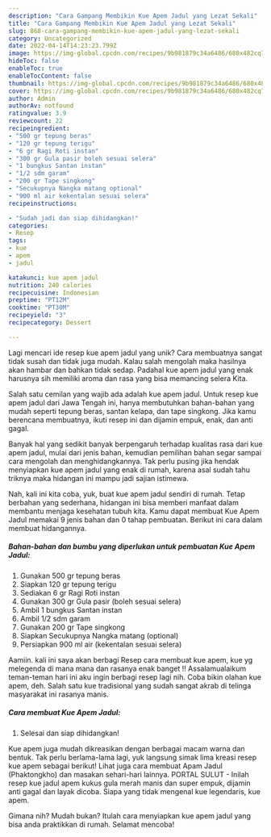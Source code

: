```yaml
---
description: "Cara Gampang Membikin Kue Apem Jadul yang Lezat Sekali"
title: "Cara Gampang Membikin Kue Apem Jadul yang Lezat Sekali"
slug: 868-cara-gampang-membikin-kue-apem-jadul-yang-lezat-sekali
category: Uncategorized
date: 2022-04-14T14:23:23.799Z
image: https://img-global.cpcdn.com/recipes/9b981879c34a6486/680x482cq70/kue-apem-jadul-foto-resep-utama.jpg
hideToc: false
enableToc: true
enableTocContent: false
thumbnail: https://img-global.cpcdn.com/recipes/9b981879c34a6486/680x482cq70/kue-apem-jadul-foto-resep-utama.jpg
cover: https://img-global.cpcdn.com/recipes/9b981879c34a6486/680x482cq70/kue-apem-jadul-foto-resep-utama.jpg
author: Admin
authorAv: notfound
ratingvalue: 3.9
reviewcount: 22
recipeingredient:
- "500 gr tepung beras"
- "120 gr tepung terigu"
- "6 gr Ragi Roti instan"
- "300 gr Gula pasir boleh sesuai selera"
- "1 bungkus Santan instan"
- "1/2 sdm garam"
- "200 gr Tape singkong"
- "Secukupnya Nangka matang optional"
- "900 ml air kekentalan sesuai selera"
recipeinstructions:

- "Sudah jadi dan siap dihidangkan!"
categories:
- Resep
tags:
- kue
- apem
- jadul

katakunci: kue apem jadul 
nutrition: 240 calories
recipecuisine: Indonesian
preptime: "PT12M"
cooktime: "PT30M"
recipeyield: "3"
recipecategory: Dessert

---
```





Lagi mencari ide resep kue apem jadul yang unik? Cara membuatnya sangat tidak susah dan tidak juga mudah. Kalau salah mengolah maka hasilnya akan hambar dan bahkan tidak sedap. Padahal kue apem jadul yang enak harusnya sih memiliki aroma dan rasa yang bisa memancing selera Kita.





Salah satu cemilan yang wajib ada adalah kue apem jadul. Untuk resep kue apem jadul dari Jawa Tengah ini, hanya membutuhkan bahan-bahan yang mudah seperti tepung beras, santan kelapa, dan tape singkong. Jika kamu berencana membuatnya, ikuti resep ini dan dijamin empuk, enak, dan anti gagal.

Banyak hal yang sedikit banyak berpengaruh terhadap kualitas rasa dari kue apem jadul, mulai dari jenis bahan, kemudian pemilihan bahan segar sampai cara mengolah dan menghidangkannya. Tak perlu pusing jika hendak menyiapkan kue apem jadul yang enak di rumah, karena asal sudah tahu triknya maka hidangan ini mampu jadi sajian istimewa.






Nah, kali ini kita coba, yuk, buat kue apem jadul sendiri di rumah. Tetap berbahan yang sederhana, hidangan ini bisa memberi manfaat dalam membantu menjaga kesehatan tubuh kita. Kamu dapat membuat Kue Apem Jadul memakai 9 jenis bahan dan 0 tahap pembuatan. Berikut ini cara dalam membuat hidangannya.

<!--inarticleads1-->

##### Bahan-bahan dan bumbu yang diperlukan untuk pembuatan Kue Apem Jadul:

1. Gunakan 500 gr tepung beras
1. Siapkan 120 gr tepung terigu
1. Sediakan 6 gr Ragi Roti instan
1. Gunakan 300 gr Gula pasir (boleh sesuai selera)
1. Ambil 1 bungkus Santan instan
1. Ambil 1/2 sdm garam
1. Gunakan 200 gr Tape singkong
1. Siapkan Secukupnya Nangka matang (optional)
1. Persiapkan 900 ml air (kekentalan sesuai selera)


Aamiin. kali ini saya akan berbagi Resep cara membuat kue apem, kue yg melegenda di mana mana dan rasanya enak banget !! Assalamualaikum teman-teman hari ini aku ingin berbagi resep lagi nih. Coba bikin olahan kue apem, deh. Salah satu kue tradisional yang sudah sangat akrab di telinga masyarakat ini rasanya manis. 

<!--inarticleads2-->

##### Cara membuat Kue Apem Jadul:


1. Selesai dan siap dihidangkan!

Kue apem juga mudah dikreasikan dengan berbagai macam warna dan bentuk. Tak perlu berlama-lama lagi, yuk langsung simak lima kreasi resep kue apem sebagai berikut! Lihat juga cara membuat Apam Jadul (Phaktongkho) dan masakan sehari-hari lainnya. PORTAL SULUT - Inilah resep kue jadul apem kukus gula merah manis dan super empuk, dijamin anti gagal dan layak dicoba. Siapa yang tidak mengenal kue legendaris, kue apem. 

Gimana nih? Mudah bukan? Itulah cara menyiapkan kue apem jadul yang bisa anda praktikkan di rumah. Selamat mencoba!
